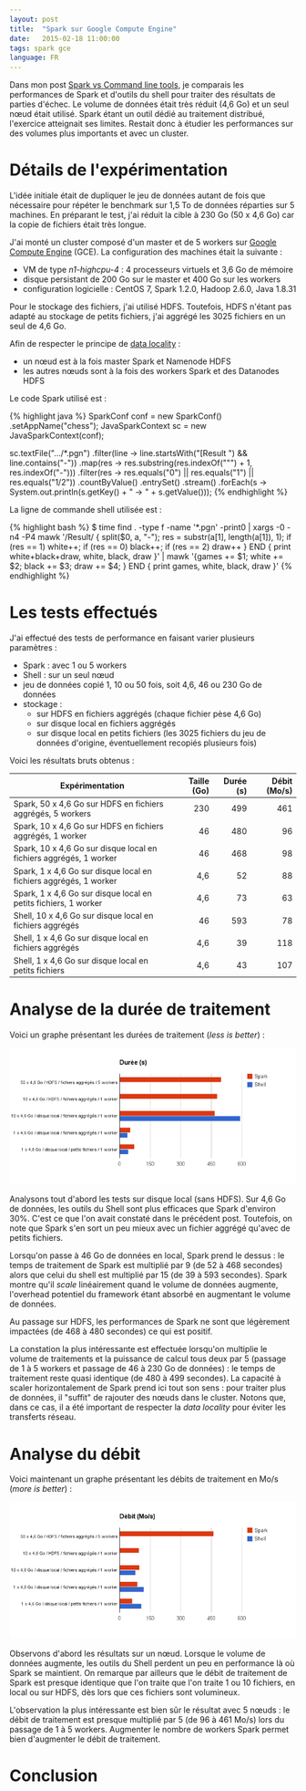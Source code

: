 ```yaml
---
layout: post
title:  "Spark sur Google Compute Engine"
date:   2015-02-18 11:00:00
tags: spark gce
language: FR
---
```


Dans mon post [Spark vs Command line tools](/2015/01/23/spark-vs-command-line-tools.html), je comparais les performances de Spark et d'outils du shell pour traiter des résultats de parties d'échec. Le volume de données était très réduit (4,6 Go) et un seul nœud était utilisé. Spark étant un outil dédié au traitement distribué, l'exercice atteignait ses limites. Restait donc à étudier les performances sur des volumes plus importants et avec un cluster.

# Détails de l'expérimentation

L'idée initiale était de dupliquer le jeu de données autant de fois que nécessaire pour répéter le benchmark sur 1,5 To de données réparties sur 5 machines. En préparant le test, j'ai réduit la cible à 230 Go (50 x 4,6 Go) car la copie de fichiers était très longue.

J'ai monté un cluster composé d'un master et de 5 workers sur [Google Compute Engine](https://cloud.google.com/compute/) (GCE). La configuration des machines était la suivante :

- VM de type *n1-highcpu-4* : 4 processeurs virtuels et 3,6 Go de mémoire
- disque persistant de 200 Go sur le master et 400 Go sur les workers
- configuration logicielle : CentOS 7, Spark 1.2.0, Hadoop 2.6.0, Java 1.8.31

Pour le stockage des fichiers, j'ai utilisé HDFS. Toutefois, HDFS n'étant pas adapté au stockage de petits fichiers, j'ai aggrégé les 3025 fichiers en un seul de 4,6 Go.

Afin de respecter le principe de [data locality](http://fr.slideshare.net/aseigneurin/spark-alexis-seigneurin-franais) :

- un nœud est à la fois master Spark et Namenode HDFS
- les autres nœuds sont à la fois des workers Spark et des Datanodes HDFS

Le code Spark utilisé est :

{% highlight java %}
SparkConf conf = new SparkConf()
        .setAppName("chess");
JavaSparkContext sc = new JavaSparkContext(conf);

sc.textFile(".../*.pgn")
        .filter(line -> line.startsWith("[Result ") && line.contains("-"))
        .map(res -> res.substring(res.indexOf("\"") + 1, res.indexOf("-")))
        .filter(res -> res.equals("0") || res.equals("1") || res.equals("1/2"))
        .countByValue()
        .entrySet()
        .stream()
        .forEach(s -> System.out.println(s.getKey() + " -> " + s.getValue()));
{% endhighlight %}

La ligne de commande shell utilisée est :

{% highlight bash %}
$ time find . -type f -name '*.pgn' -print0 | xargs -0 -n4 -P4 mawk '/Result/ { split($0, a, "-"); res = substr(a[1], length(a[1]), 1); if (res == 1) white++; if (res == 0) black++; if (res == 2) draw++ } END { print white+black+draw, white, black, draw }' | mawk '{games += $1; white += $2; black += $3; draw += $4; } END { print games, white, black, draw }'
{% endhighlight %}

# Les tests effectués

J'ai effectué des tests de performance en faisant varier plusieurs paramètres :

- Spark : avec 1 ou 5 workers
- Shell : sur un seul nœud
- jeu de données copié 1, 10 ou 50 fois, soit 4,6, 46 ou 230 Go de données
- stockage :
    - sur HDFS en fichiers aggrégés (chaque fichier pèse 4,6 Go)
    - sur disque local en fichiers aggrégés
    - sur disque local en petits fichiers (les 3025 fichiers du jeu de données d'origine, éventuellement recopiés plusieurs fois)

Voici les résultats bruts obtenus :

| Expérimentation | Taille (Go) | Durée (s) | Débit (Mo/s) |
|-----------------|------------:|----------:|-------------:|
| Spark, 50 x 4,6 Go sur HDFS en fichiers aggrégés, 5 workers | 230 | 499 | 461 |
| Spark, 10 x 4,6 Go sur HDFS en fichiers aggrégés, 1 worker | 46 | 480 | 96 |
| Spark, 10 x 4,6 Go sur disque local en fichiers aggrégés, 1 worker | 46 | 468 | 98 |
| Spark, 1 x 4,6 Go sur disque local en fichiers aggrégés, 1 worker | 4,6 | 52 | 88 |
| Spark, 1 x 4,6 Go sur disque local en petits fichiers, 1 worker | 4,6 | 73 | 63 |
| Shell, 10 x 4,6 Go sur disque local en fichiers aggrégés | 46 | 593 | 78 |
| Shell, 1 x 4,6 Go sur disque local en fichiers aggrégés | 4,6 | 39 | 118 |
| Shell, 1 x 4,6 Go sur disque local en petits fichiers | 4,6 | 43 | 107 |

# Analyse de la durée de traitement

Voici un graphe présentant les durées de traitement (*less is better*) :

<img src="/images/spark_sur_gce-duree.png">

Analysons tout d'abord les tests sur disque local (sans HDFS). Sur 4,6 Go de données, les outils du Shell sont plus efficaces que Spark d'environ 30%. C'est ce que l'on avait constaté dans le précédent post. Toutefois, on note que Spark s'en sort un peu mieux avec un fichier aggrégé qu'avec de petits fichiers.

Lorsqu'on passe à 46 Go de données en local, Spark prend le dessus : le temps de traitement de Spark est multiplié par 9 (de 52 à 468 secondes) alors que celui du shell est multiplié par 15 (de 39 à 593 secondes). Spark montre qu'il *scale* linéairement quand le volume de données augmente, l'overhead potentiel du framework étant absorbé en augmentant le volume de données.

Au passage sur HDFS, les performances de Spark ne sont que légèrement impactées (de 468 à 480 secondes) ce qui est positif.

La constation la plus intéressante est effectuée lorsqu'on multiplie le volume de traitements et la puissance de calcul tous deux par 5 (passage de 1 à 5 workers et passage de 46 à 230 Go de données) : le temps de traitement reste quasi identique (de 480 à 499 secondes). La capacité à scaler horizontalement de Spark prend ici tout son sens : pour traiter plus de données, il "suffit" de rajouter des nœuds dans le cluster. Notons que, dans ce cas, il a été important de respecter la *data locality* pour éviter les transferts réseau.

# Analyse du débit

Voici maintenant un graphe présentant les débits de traitement en Mo/s (*more is better*) :

<img src="/images/spark_sur_gce-debit.png">

Observons d'abord les résultats sur un nœud. Lorsque le volume de données augmente, les outils du Shell perdent un peu en performance là où Spark se maintient. On remarque par ailleurs que le débit de traitement de Spark est presque identique que l'on traite que l'on traite 1 ou 10 fichiers, en local ou sur HDFS, dès lors que ces fichiers sont volumineux.

L'observation la plus intéressante est bien sûr le résultat avec 5 nœuds : le débit de traitement est presque multiplié par 5 (de 96 à 461 Mo/s) lors du passage de 1 à 5 workers. Augmenter le nombre de workers Spark permet bien d'augmenter le débit de traitement.

# Conclusion